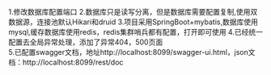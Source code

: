 1.修改数据库配置端口
2.数据库只是读写分离，但是数据库需要配置复制,使用双数据源，连接池默认Hikari和druid
3.项目采用SpringBoot+mybatis,数据库使用mysql,缓存数据库使用redis，redis集群哨兵都有配置，打开即可使用
4.已经统一配置去全局异常处理，添加了异常404，500页面  
5.已配置swagger文档，地址http://localhost:8099/swagger-ui.html，json文档：http://localhost:8099/rest/doc